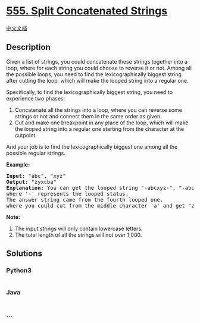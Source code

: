 # [555. Split Concatenated Strings](https://leetcode.com/problems/split-concatenated-strings)

[中文文档](/solution/0500-0599/0555.Split%20Concatenated%20Strings/README.md)

## Description

<p>Given a list of strings, you could concatenate these strings together into a loop, where for each string you could choose to reverse it or not. Among all the possible loops, you need to find the lexicographically biggest string after cutting the loop, which will make the looped string into a regular one.</p>

<p>Specifically, to find the lexicographically biggest string, you need to experience two phases: 
<ol>
<li>Concatenate all the strings into a loop, where you can reverse some strings or not and connect them in the same order as given.</li>
<li>Cut and make one breakpoint in any place of the loop, which will make the looped string into a regular one starting from the character at the cutpoint. </li>
</ol>
</p>

<p>And your job is to find the lexicographically biggest one among all the possible regular strings.</p>

<p><b>Example:</b><br />
<pre>
<b>Input:</b> "abc", "xyz"
<b>Output:</b> "zyxcba"
<b>Explanation:</b> You can get the looped string "-abcxyz-", "-abczyx-", "-cbaxyz-", "-cbazyx-", <br/>where '-' represents the looped status. <br/>The answer string came from the fourth looped one, <br/>where you could cut from the middle character 'a' and get "zyxcba".
</pre>
</p>

<p><b>Note:</b><br>
<ol>
<li>The input strings will only contain lowercase letters.</li>
<li>The total length of all the strings will not over 1,000.</li>
</ol>
</p>

## Solutions

<!-- tabs:start -->

### **Python3**

```python

```

### **Java**

```java

```

### **...**

```

```

<!-- tabs:end -->
